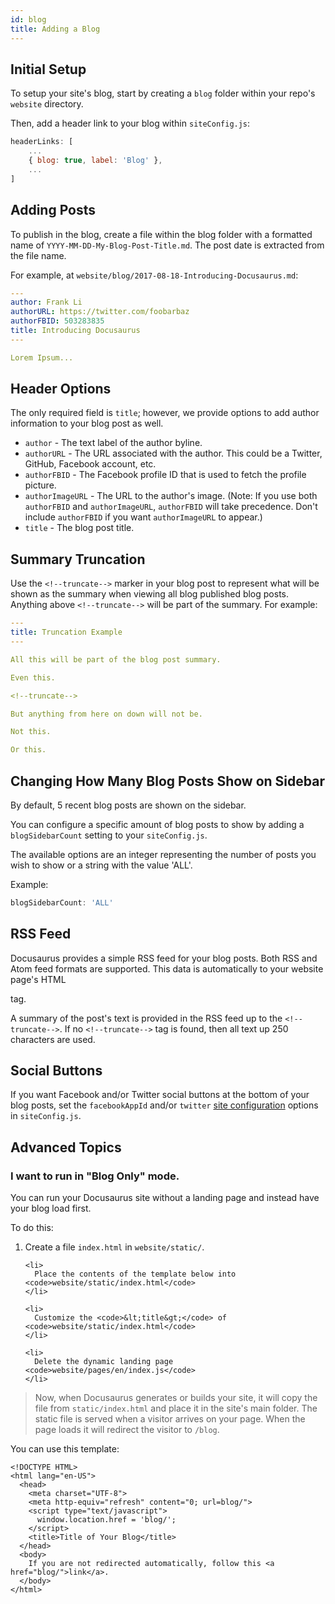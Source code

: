 ```yaml
---
id: blog
title: Adding a Blog
---
```

## Initial Setup

To setup your site's blog, start by creating a `blog` folder within your repo's `website` directory.

Then, add a header link to your blog within `siteConfig.js`:

```js
headerLinks: [
    ...
    { blog: true, label: 'Blog' },
    ...
]
```

## Adding Posts

To publish in the blog, create a file within the blog folder with a formatted name of `YYYY-MM-DD-My-Blog-Post-Title.md`. The post date is extracted from the file name.

For example, at `website/blog/2017-08-18-Introducing-Docusaurus.md`:

```yml
---
author: Frank Li
authorURL: https://twitter.com/foobarbaz
authorFBID: 503283835
title: Introducing Docusaurus
---

Lorem Ipsum...
```

## Header Options

The only required field is `title`; however, we provide options to add author information to your blog post as well.

* `author` - The text label of the author byline.
* `authorURL` - The URL associated with the author. This could be a Twitter, GitHub, Facebook account, etc.
* `authorFBID` - The Facebook profile ID that is used to fetch the profile picture.
* `authorImageURL` - The URL to the author's image. (Note: If you use both `authorFBID` and `authorImageURL`, `authorFBID` will take precedence. Don't include `authorFBID` if you want `authorImageURL` to appear.)
* `title` - The blog post title.

## Summary Truncation

Use the `<!--truncate-->` marker in your blog post to represent what will be shown as the summary when viewing all blog published blog posts. Anything above `<!--truncate-->` will be part of the summary. For example:

```yaml
---
title: Truncation Example
---

All this will be part of the blog post summary.

Even this.

<!--truncate-->

But anything from here on down will not be.

Not this.

Or this.
```

## Changing How Many Blog Posts Show on Sidebar

By default, 5 recent blog posts are shown on the sidebar.

You can configure a specific amount of blog posts to show by adding a `blogSidebarCount` setting to your `siteConfig.js`.

The available options are an integer representing the number of posts you wish to show or a string with the value 'ALL'.

Example:

```js
blogSidebarCount: 'ALL'
```

## RSS Feed

Docusaurus provides a simple RSS feed for your blog posts. Both RSS and Atom feed formats are supported. This data is automatically to your website page's HTML 

<head>
  tag.</p> 
  
  <p>
    A summary of the post's text is provided in the RSS feed up to the <code>&lt;!--truncate--&gt;</code>. If no <code>&lt;!--truncate--&gt;</code> tag is found, then all text up 250 characters are used.
  </p>
  
  <h2>
    Social Buttons
  </h2>
  
  <p>
    If you want Facebook and/or Twitter social buttons at the bottom of your blog posts, set the <code>facebookAppId</code> and/or <code>twitter</code> <a href="api-site-config.md">site configuration</a> options in <code>siteConfig.js</code>.
  </p>
  
  <h2>
    Advanced Topics
  </h2>
  
  <h3>
    I want to run in "Blog Only" mode.
  </h3>
  
  <p>
    You can run your Docusaurus site without a landing page and instead have your blog load first.
  </p>
  
  <p>
    To do this:
  </p>
  
  <ol>
    <li>
      Create a file <code>index.html</code> in <code>website/static/</code>.
    </li>
    
    <li>
      Place the contents of the template below into <code>website/static/index.html</code>
    </li>
    
    <li>
      Customize the <code>&lt;title&gt;</code> of <code>website/static/index.html</code>
    </li>
    
    <li>
      Delete the dynamic landing page <code>website/pages/en/index.js</code>
    </li>
  </ol>
  
  <blockquote>
    <p>
      Now, when Docusaurus generates or builds your site, it will copy the file from <code>static/index.html</code> and place it in the site's main folder. The static file is served when a visitor arrives on your page. When the page loads it will redirect the visitor to <code>/blog</code>.
    </p>
  </blockquote>
  
  <p>
    You can use this template:
  </p>
  
  <pre><code class="html">&lt;!DOCTYPE HTML&gt;
&lt;html lang="en-US"&gt;
  &lt;head&gt;
    &lt;meta charset="UTF-8"&gt;
    &lt;meta http-equiv="refresh" content="0; url=blog/"&gt;
    &lt;script type="text/javascript"&gt;
      window.location.href = 'blog/';
    &lt;/script&gt;
    &lt;title&gt;Title of Your Blog&lt;/title&gt;
  &lt;/head&gt;
  &lt;body&gt;
    If you are not redirected automatically, follow this &lt;a href="blog/"&gt;link&lt;/a&gt;.
  &lt;/body&gt;
&lt;/html&gt;
</code></pre>